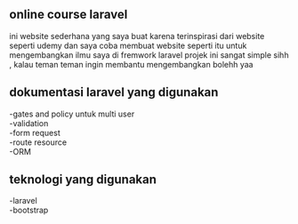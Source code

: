 
## online course laravel
ini website sederhana yang saya buat karena terinspirasi dari website seperti udemy dan saya coba membuat website seperti itu untuk mengembangkan ilmu saya di fremwork laravel projek ini sangat simple sihh , kalau teman teman ingin membantu mengembangkan bolehh yaa 

## dokumentasi laravel yang digunakan
-gates and policy untuk multi user 
<br>
-validation
<br>
-form request
<br>
-route resource 
<br>
-ORM
<br>

## teknologi yang digunakan 
-laravel 
<br>
-bootstrap
<br>
